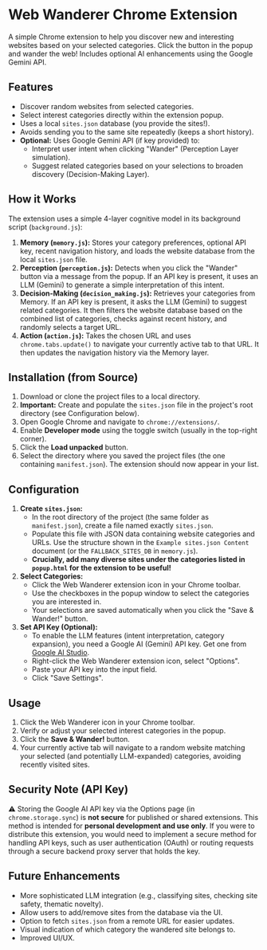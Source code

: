 # Web Wanderer Chrome Extension

A simple Chrome extension to help you discover new and interesting websites based on your selected categories. Click the button in the popup and wander the web! Includes optional AI enhancements using the Google Gemini API.

## Features

* Discover random websites from selected categories.
* Select interest categories directly within the extension popup.
* Uses a local `sites.json` database (you provide the sites!).
* Avoids sending you to the same site repeatedly (keeps a short history).
* **Optional:** Uses Google Gemini API (if key provided) to:
    * Interpret user intent when clicking "Wander" (Perception Layer simulation).
    * Suggest related categories based on your selections to broaden discovery (Decision-Making Layer).

## How it Works

The extension uses a simple 4-layer cognitive model in its background script (`background.js`):

1.  **Memory (`memory.js`):** Stores your category preferences, optional API key, recent navigation history, and loads the website database from the local `sites.json` file.
2.  **Perception (`perception.js`):** Detects when you click the "Wander" button via a message from the popup. If an API key is present, it uses an LLM (Gemini) to generate a simple interpretation of this intent.
3.  **Decision-Making (`decision_making.js`):** Retrieves your categories from Memory. If an API key is present, it asks the LLM (Gemini) to suggest related categories. It then filters the website database based on the combined list of categories, checks against recent history, and randomly selects a target URL.
4.  **Action (`action.js`):** Takes the chosen URL and uses `chrome.tabs.update()` to navigate your currently active tab to that URL. It then updates the navigation history via the Memory layer.

## Installation (from Source)

1.  Download or clone the project files to a local directory.
2.  **Important:** Create and populate the `sites.json` file in the project's root directory (see Configuration below).
3.  Open Google Chrome and navigate to `chrome://extensions/`.
4.  Enable **Developer mode** using the toggle switch (usually in the top-right corner).
5.  Click the **Load unpacked** button.
6.  Select the directory where you saved the project files (the one containing `manifest.json`). The extension should now appear in your list.

## Configuration

1.  **Create `sites.json`:**
    * In the root directory of the project (the same folder as `manifest.json`), create a file named exactly `sites.json`.
    * Populate this file with JSON data containing website categories and URLs. Use the structure shown in the `Example sites.json Content` document (or the `FALLBACK_SITES_DB` in `memory.js`).
    * **Crucially, add many diverse sites under the categories listed in `popup.html` for the extension to be useful!**
2.  **Select Categories:**
    * Click the Web Wanderer extension icon in your Chrome toolbar.
    * Use the checkboxes in the popup window to select the categories you are interested in.
    * Your selections are saved automatically when you click the "Save & Wander!" button.
3.  **Set API Key (Optional):**
    * To enable the LLM features (intent interpretation, category expansion), you need a Google AI (Gemini) API key. Get one from [Google AI Studio](https://aistudio.google.com/).
    * Right-click the Web Wanderer extension icon, select "Options".
    * Paste your API key into the input field.
    * Click "Save Settings".

## Usage

1.  Click the Web Wanderer icon in your Chrome toolbar.
2.  Verify or adjust your selected interest categories in the popup.
3.  Click the **Save & Wander!** button.
4.  Your currently active tab will navigate to a random website matching your selected (and potentially LLM-expanded) categories, avoiding recently visited sites.

## Security Note (API Key)

⚠️ Storing the Google AI API key via the Options page (in `chrome.storage.sync`) is **not secure** for published or shared extensions. This method is intended for **personal development and use only**. If you were to distribute this extension, you would need to implement a secure method for handling API keys, such as user authentication (OAuth) or routing requests through a secure backend proxy server that holds the key.

## Future Enhancements

* More sophisticated LLM integration (e.g., classifying sites, checking site safety, thematic novelty).
* Allow users to add/remove sites from the database via the UI.
* Option to fetch `sites.json` from a remote URL for easier updates.
* Visual indication of which category the wandered site belongs to.
* Improved UI/UX.

